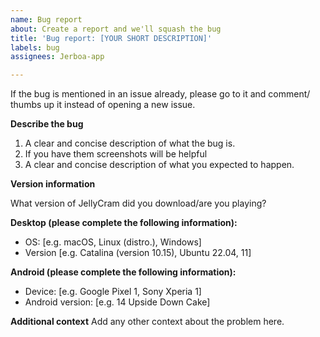 ```yaml
---
name: Bug report
about: Create a report and we'll squash the bug
title: 'Bug report: [YOUR SHORT DESCRIPTION]'
labels: bug
assignees: Jerboa-app

---
```


If the bug is mentioned in an issue already, please go to it and comment/ thumbs up it instead of opening a new issue.

**Describe the bug**

1. A clear and concise description of what the bug is. 
2. If you have them screenshots will be helpful
3. A clear and concise description of what you expected to happen.

**Version information**

What version of JellyCram did you download/are you playing?

**Desktop (please complete the following information):**
 - OS: [e.g. macOS, Linux (distro.), Windows]
 - Version [e.g. Catalina (version 10.15), Ubuntu 22.04, 11]

**Android (please complete the following information):**
 - Device: [e.g. Google Pixel 1, Sony Xperia 1]
 - Android version: [e.g. 14  Upside Down Cake]

**Additional context**
Add any other context about the problem here.
